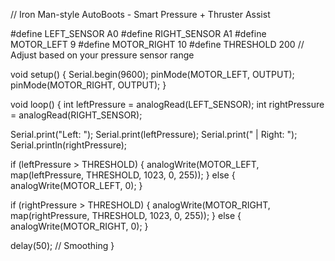 // Iron Man-style AutoBoots - Smart Pressure + Thruster Assist

#define LEFT_SENSOR A0
#define RIGHT_SENSOR A1
#define MOTOR_LEFT 9
#define MOTOR_RIGHT 10
#define THRESHOLD 200  // Adjust based on your pressure sensor range

void setup() {
  Serial.begin(9600);
  pinMode(MOTOR_LEFT, OUTPUT);
  pinMode(MOTOR_RIGHT, OUTPUT);
}

void loop() {
  int leftPressure = analogRead(LEFT_SENSOR);
  int rightPressure = analogRead(RIGHT_SENSOR);

  Serial.print("Left: ");
  Serial.print(leftPressure);
  Serial.print(" | Right: ");
  Serial.println(rightPressure);

  if (leftPressure > THRESHOLD) {
    analogWrite(MOTOR_LEFT, map(leftPressure, THRESHOLD, 1023, 0, 255));
  } else {
    analogWrite(MOTOR_LEFT, 0);
  }

  if (rightPressure > THRESHOLD) {
    analogWrite(MOTOR_RIGHT, map(rightPressure, THRESHOLD, 1023, 0, 255));
  } else {
    analogWrite(MOTOR_RIGHT, 0);
  }

  delay(50); // Smoothing
}
